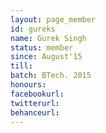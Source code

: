 ```yaml
---
layout: page_member
id: gureks
name: Gurek Singh
status: member
since: August'15
till: 
batch: BTech. 2015
honours: 
facebookurl:
twitterurl:
behanceurl:
---
```

